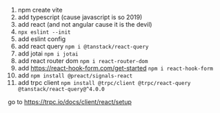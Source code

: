 1. npm create vite
1. add typescript (cause javascript is so 2019)
3. add react (and not angular cause it is the devil)
4. ``` npx eslint --init ```
5. add eslint config
6. add react query ``` npm i @tanstack/react-query ```
7. add jotai ``` npm i jotai ```
8. add react router dom ``` npm i react-router-dom ```
9. add https://react-hook-form.com/get-started ``` npm i react-hook-form ```
10. add ``` npm install @preact/signals-react ```
11. add trpc client ``` npm install @trpc/client @trpc/react-query @tanstack/react-query@^4.0.0 ```

go to https://trpc.io/docs/client/react/setup
